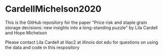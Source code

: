 # CardellMichelson2020

This is the GitHub repository for the paper "Price risk and staple grain storage decisions: new insights into a long-standing puzzle" by Lila Cardell and Hope Michelson

Please contact Lila Cardell at lilac2 at illinois dot edu for questions on using the data and code in this respository
